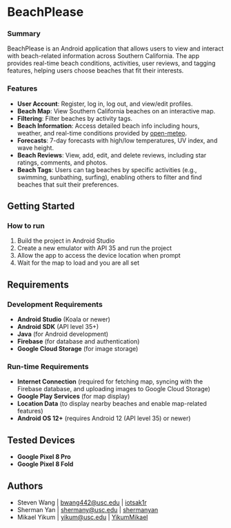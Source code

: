# BeachPlease


### Summary
BeachPlease is an Android application that allows users to view and interact with beach-related information across Southern California. The app provides real-time beach conditions, activities, user reviews, and tagging features, helping users choose beaches that fit their interests.


### Features
- **User Account**: Register, log in, log out, and view/edit profiles.
- **Beach Map**: View Southern California beaches on an interactive map.
- **Filtering**: Filter beaches by activity tags.
- **Beach Information**: Access detailed beach info including hours, weather, and real-time conditions provided by [open-meteo](https://open-meteo.com/).
- **Forecasts**: 7-day forecasts with high/low temperatures, UV index, and wave height.
- **Beach Reviews**: View, add, edit, and delete reviews, including star ratings, comments, and photos.
- **Beach Tags**: Users can tag beaches by specific activities (e.g., swimming, sunbathing, surfing), enabling others to filter and find beaches that suit their preferences.


## Getting Started

### How to run
1. Build the project in Android Studio
2. Create a new emulator with API 35 and run the project
3. Allow the app to access the device location when prompt
4. Wait for the map to load and you are all set


## Requirements

### Development Requirements
- **Android Studio** (Koala or newer)
- **Android SDK** (API level 35+)
- **Java** (for Android development)
- **Firebase** (for database and authentication)
- **Google Cloud Storage** (for image storage)

### Run-time Requirements
- **Internet Connection** (required for fetching map, syncing with the Firebase database, and uploading images to Google Cloud Storage)
- **Google Play Services** (for map display)
- **Location Data** (to display nearby beaches and enable map-related features)
- **Android OS 12+** (requires Android 12 (API level 35) or newer)

## Tested Devices
- **Google Pixel 8 Pro**
- **Google Pixel 8 Fold**
  
## Authors
* Steven Wang | [bwang442@usc.edu](mailto:shermany@usc.edu) | [iotsak1r](https://github.com/iotsak1r)
* Sherman Yan | [shermany@usc.edu](mailto:shermany@usc.edu) | [shermanyan](https://github.com/shermanyan)
* Mikael Yikum | [yikum@usc.edu](mailto:yikum@usc.edu) | [YikumMikael](https://github.com/YikumMikael)

